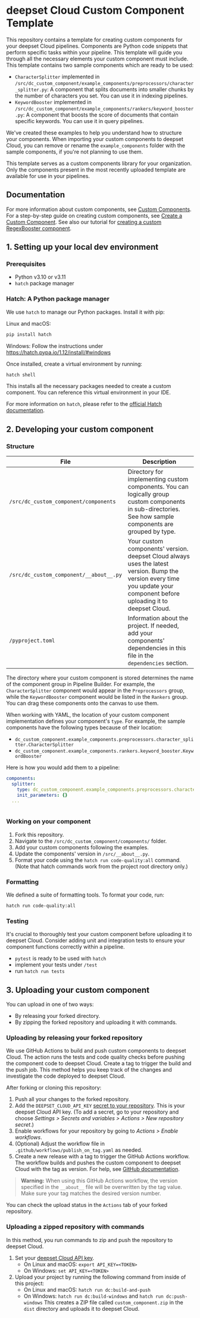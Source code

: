 # deepset Cloud Custom Component Template

This repository contains a template for creating custom components for your deepset Cloud pipelines. Components are Python code snippets that perform specific tasks within your pipeline. This template will guide you through all the necessary elements your custom component must include.
This template contains two sample components which are ready to be used: 
  - `CharacterSplitter` implemented in `/src/dc_custom_component/example_components/preprocessors/character_splitter.py`: A component that splits documents into smaller chunks by the number of characters you set. You can use it in indexing pipelines.
  - `KeywordBooster` implemented in `/src/dc_custom_component/example_components/rankers/keyword_booster.py`: A component that boosts the score of documents that contain specific keywords. You can use it in query pipelines.

We've created these examples to help you understand how to structure your components. When importing your custom components to deepset Cloud, you can remove or rename the `example_components` folder with the sample components, if you're not planning to use them. 

This template serves as a custom components library for your organization. Only the components present in the most recently uploaded template are available for use in your pipelines. 

## Documentation
For more information about custom components, see [Custom Components](https://docs.cloud.deepset.ai/docs/custom-components). 
For a step-by-step guide on creating custom components, see [Create a Custom Component](https://docs.cloud.deepset.ai/docs/create-a-custom-component).
See also our tutorial for [creating a custom RegexBooster component](https://docs.cloud.deepset.ai/docs/tutorial-creating-a-custom-component).

## 1. Setting up your local dev environment

### Prerequisites

- Python v3.10 or v3.11
- `hatch` package manager

### Hatch: A Python package manager

We use `hatch` to manage our Python packages. Install it with pip:

Linux and macOS:
```bash
pip install hatch
```

Windows:
Follow the instructions under https://hatch.pypa.io/1.12/install/#windows

Once installed, create a virtual environment by running:

```bash
hatch shell
```

This installs all the necessary packages needed to create a custom component. You can reference this virtual environment in your IDE.

For more information on `hatch`, please refer to the [official Hatch documentation](https://hatch.pypa.io/).

## 2. Developing your custom component

### Structure

| File | Description |
|------|-------------|
| `/src/dc_custom_component/components` | Directory for implementing custom components. You can logically group custom components in sub-directories. See how sample components are grouped by type. |
| `/src/dc_custom_component/__about__.py` | Your custom components' version. deepset Cloud always uses the latest version. Bump the version every time you update your component before uploading it to deepset Cloud. |
| `/pyproject.toml` | Information about the project. If needed, add your components' dependencies in this file in the `dependencies` section. |

The directory where your custom component is stored determines the name of the component group in Pipeline Builder. For example, the `CharacterSplitter` component would appear in the `Preprocessors` group, while the `KeywordBooster` component would be listed in the `Rankers` group. You can drag these components onto the canvas to use them.

When working with YAML, the location of your custom component implementation defines your component's `type`. For example, the sample components have the following types because of their location:
  - `dc_custom_component.example_components.preprocessors.character_splitter.CharacterSplitter`
  - `dc_custom_component.example_components.rankers.keyword_booster.KeywordBooster`

Here is how you would add them to a pipeline:
```yaml
components:
  splitter:
    type: dc_custom_component.example_components.preprocessors.character_splitter.CharacterSplitter
    init_parameters: {}
  ...
    
```
### Working on your component

1. Fork this repository.
2. Navigate to the `/src/dc_custom_component/components/` folder.
3. Add your custom components following the examples.
4. Update the components' version in `/src/__about__.py`.
5. Format your code using the `hatch run code-quality:all` command. (Note that hatch commands work from the project root directory only.)

### Formatting
We defined a suite of formatting tools. To format your code, run:

```bash
hatch run code-quality:all
```

### Testing

It's crucial to thoroughly test your custom component before uploading it to deepset Cloud. Consider adding unit and integration tests to ensure your component functions correctly within a pipeline.
- `pytest` is ready to be used with `hatch`
- implement your tests under `/test`
- run `hatch run tests`

## 3. Uploading your custom component

You can upload in one of two ways:
- By releasing your forked directory.
- By zipping the forked repository and uploading it with commands.

### Uploading by releasing your forked repository

We use GitHub Actions to build and push custom components to deepset Cloud. The action runs the tests and code quality checks before pushing the component code to deepset Cloud. Create a tag to trigger the build and the push job. This method helps you keep track of the changes and investigate the code deployed to deepset Cloud.

After forking or cloning this repository:

1. Push all your changes to the forked repository.
2. Add the `DEEPSET_CLOUD_API_KEY` [secret to your repository](https://docs.github.com/en/actions/security-for-github-actions/security-guides/using-secrets-in-github-actions). This is your deepset Cloud API key.
(To add a secret, go to your repository and choose _Settings > Secrets and variables > Actions > New repository secret_.)
3. Enable workflows for your repository by going to _Actions > Enable workflows_.
4. (Optional) Adjust the workflow file in `.github/workflows/publish_on_tag.yaml` as needed.
5. Create a new release with a tag to trigger the GitHub Actions workflow. The workflow builds and pushes the custom component to deepset Cloud with the tag as version. For help, see [GitHub documentation](https://docs.github.com/en/repositories/releasing-projects-on-github/managing-releases-in-a-repository).

> **Warning:** When using this GitHub Actions workflow, the version specified in the `__about__` file will be overwritten by the tag value. Make sure your tag matches the desired version number. 

You can check the upload status in the `Actions` tab of your forked repository. 

### Uploading a zipped repository with commands

In this method, you run commands to zip and push the repository to deepset Cloud.

1. Set your [deepset Cloud API key](https://docs.cloud.deepset.ai/docs/generate-api-key).
   - On Linux and macOS: `export API_KEY=<TOKEN>`
   - On Windows: `set API_KEY=<TOKEN>`
2. Upload your project by running the following command from inside of this project:
   - On Linux and macOS: `hatch run dc:build-and-push`
   - On Windows: `hatch run dc:build-windows` and `hatch run dc:push-windows`
   This creates a ZIP file called `custom_component.zip` in the `dist` directory and uploads it to deepset Cloud.






